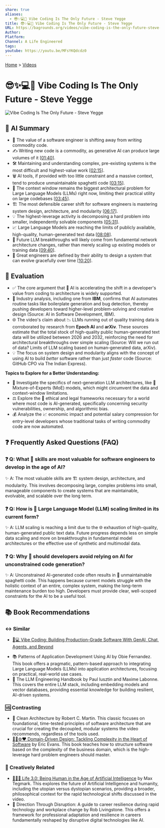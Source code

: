 ```yaml
---
share: true
aliases:
  - 😎✨💻🔮 Vibe Coding Is The Only Future - Steve Yegge
title: 😎✨💻🔮 Vibe Coding Is The Only Future - Steve Yegge
URL: https://bagrounds.org/videos/vibe-coding-is-the-only-future-steve-yegge
Author:
Platform:
Channel: A Life Engineered
tags:
youtube: https://youtu.be/MFsYKQdcdz0
---
```

[Home](../index.md) > [Videos](./index.md)  
# 😎✨💻🔮 Vibe Coding Is The Only Future - Steve Yegge  
![Vibe Coding Is The Only Future - Steve Yegge](https://youtu.be/MFsYKQdcdz0)  
  
## 🤖 AI Summary  
  
* 💸 The value of a software engineer is shifting away from writing commodity code.  
* ✍️ Writing new code is a commodity, as generative AI can produce large volumes of it \[[01:40](http://www.youtube.com/watch?v=MFsYKQdcdz0&t=100)].  
* 🛠️ Maintaining and understanding complex, pre-existing systems is the most difficult and highest-value work \[[02:15](http://www.youtube.com/watch?v=MFsYKQdcdz0&t=135)].  
* 🗑️ AI tools, if provided with too little constraint and a massive context, tend to produce unmaintainable spaghetti code \[[03:15](http://www.youtube.com/watch?v=MFsYKQdcdz0&t=195)].  
* 🧠 The context window remains the biggest architectural problem for Large Language Models (LLMs) right now, limiting their practical utility on large codebases \[[03:45](http://www.youtube.com/watch?v=MFsYKQdcdz0&t=225)].  
* 🏗️ The most defensible career shift for software engineers is mastering system design, architecture, and modularity \[[06:17](http://www.youtube.com/watch?v=MFsYKQdcdz0&t=377)].  
* 💡 The highest-leverage activity is decomposing a hard problem into smaller, independently solvable components \[[05:31](http://www.youtube.com/watch?v=MFsYKQdcdz0&t=331)].  
* 📈 Large Language Models are reaching the limits of publicly available, high-quality, human-generated text data \[[08:08](http://www.youtube.com/watch?v=MFsYKQdcdz0&t=488)].  
* 🔮 Future LLM breakthroughs will likely come from fundamental network architecture changes, rather than merely scaling up existing models or training data \[[09:40](http://www.youtube.com/watch?v=MFsYKQdcdz0&t=580)].  
* 🌟 Great engineers are defined by their ability to design a system that can evolve gracefully over time \[[10:20](http://www.youtube.com/watch?v=MFsYKQdcdz0&t=620)].  
  
## 🤔 Evaluation  
  
* ✅ The core argument that 🚀 AI is accelerating the shift in a developer's value from coding to architecture is widely supported.  
* 🧠 Industry analysis, including one from **IBM**, confirms that AI automates routine tasks like boilerplate generation and bug detection, thereby pushing developers toward higher-level problem-solving and creative design (Source: AI in Software Development, IBM).  
* 🌐 The video's claim about 📉 LLMs running out of quality training data is corroborated by research from **Epoch AI** and **arXiv**. These sources estimate that the total stock of high-quality public human-generated text data will be utilized between 2026 and 2032, reinforcing the need for architectural breakthroughs over simple scaling (Source: Will we run out of data? Limits of LLM scaling based on human-generated data, arXiv).  
* 💡 The focus on system design and modularity aligns with the concept of using AI to build *better* software rather than just *faster* code (Source: GitHub CPO via The Indian Express).  
  
**Topics to Explore for a Better Understanding:**  
  
* 🧪 Investigate the specifics of next-generation LLM architectures, like 🔬 Mixture-of-Experts (MoE) models, which might circumvent the data and context-window limitations.  
* ⚖️ Explore the 📜 ethical and legal frameworks necessary for a world where most code is AI-generated, specifically concerning security vulnerabilities, ownership, and algorithmic bias.  
* 💰 Analyze the 📈 economic impact and potential salary compression for entry-level developers whose traditional tasks of writing commodity code are now automated.  
  
## ❓ Frequently Asked Questions (FAQ)  
  
### ❓ Q: What 🧠 skills are most valuable for software engineers to develop in the age of AI?  
✨ A: The most valuable skills are 🏗️ system design, architecture, and modularity. This involves decomposing large, complex problems into small, manageable components to create systems that are maintainable, evolvable, and scalable over the long term.  
  
### ❓ Q: How is 🤖 Large Language Model (LLM) scaling limited in its current form?  
✨ A: LLM scaling is reaching a limit due to the 🌐 exhaustion of high-quality, human-generated public text data. Future progress depends less on simple data scaling and more on breakthroughs in fundamental model architectures or the effective use of synthetic and multimodal data.  
  
### ❓ Q: Why 🚫 should developers avoid relying on AI for unconstrained code generation?  
✨ A: Unconstrained AI-generated code often results in 🍝 unmaintainable spaghetti code. This happens because current models struggle with the holistic context of an entire, complex system, making the long-term maintenance burden too high. Developers must provide clear, well-scoped constraints for the AI to be a useful tool.  
  
## 📚 Book Recommendations  
  
### ↔️ Similar  
  
- [🤖💻 Vibe Coding: Building Production-Grade Software With GenAI, Chat, Agents, and Beyond](../books/vibe-coding-building-production-grade-software-with-genai-chat-agents-and-beyond.md)  
* 📚 Patterns of Application Development Using AI by Obie Fernandez. This book offers a pragmatic, pattern-based approach to integrating Large Language Models (LLMs) into application architectures, focusing on practical, real-world use cases.  
* 🧠 The LLM Engineering Handbook by Paul Iusztin and Maxime Labonne. This covers the entire LLM stack, including embedding models and vector databases, providing essential knowledge for building resilient, AI-driven systems.  
  
### 🆚 Contrasting  
  
* 🧱 Clean Architecture by Robert C. Martin. This classic focuses on foundational, time-tested principles of software architecture that are crucial for creating the decoupled, modular systems the video recommends, regardless of the tools used.  
* [🧩🧱⚙️❤️ Domain-Driven Design: Tackling Complexity in the Heart of Software](../books/domain-driven-design.md) by Eric Evans. This book teaches how to structure software based on the complexity of the business domain, which is the high-leverage hard problem engineers should master.  
  
### 🎨 Creatively Related  
  
* [🧬👥💾 Life 3.0: Being Human in the Age of Artificial Intelligence](../books/life-3-0.md) by Max Tegmark. This explores the future of Artificial Intelligence and humanity, including the utopian versus dystopian scenarios, providing a broader, philosophical context for the rapid technological shifts discussed in the video.  
* 🚀 Direction Through Disruption: A guide to career resilience during rapid technology and workplace change by Rob Livingstone. This offers a framework for professional adaptation and resilience in careers fundamentally reshaped by disruptive digital technologies like AI.